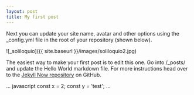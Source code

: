 ```yaml
---
layout: post
title: My first post
---
```


Next you can update your site name, avatar and other options using the _config.yml file in the root of your repository (shown below).

![_soliloquio]({{ site.baseurl }}/images/soliloquio2.jpg)

The easiest way to make your first post is to edit this one. Go into /_posts/ and update the Hello World markdown file. For more instructions head over to the [Jekyll Now repository](https://github.com/barryclark/jekyll-now) on GitHub.

... javascript
const x = 2;
const y = 'test';
...
